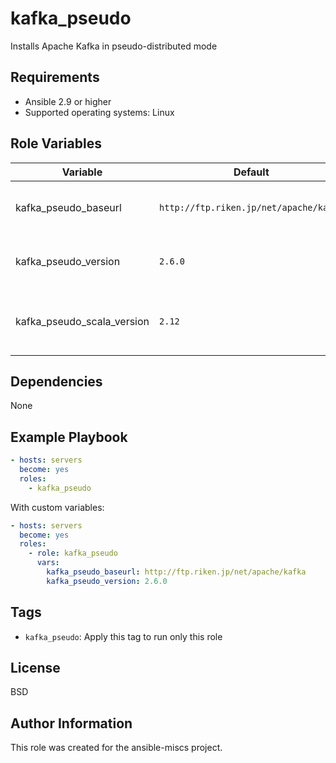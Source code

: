 kafka_pseudo
=========

Installs Apache Kafka in pseudo-distributed mode

Requirements
------------

- Ansible 2.9 or higher
- Supported operating systems: Linux

Role Variables
--------------

| Variable | Default | Description |
|----------|---------|-------------|
| kafka_pseudo_baseurl | `http://ftp.riken.jp/net/apache/kafka` | Configure kafka pseudo baseurl |
| kafka_pseudo_version | `2.6.0` | Configure kafka pseudo version |
| kafka_pseudo_scala_version | `2.12` | Configure kafka pseudo scala version |

Dependencies
------------

None

Example Playbook
----------------

```yaml
- hosts: servers
  become: yes
  roles:
    - kafka_pseudo
```

With custom variables:

```yaml
- hosts: servers
  become: yes
  roles:
    - role: kafka_pseudo
      vars:
        kafka_pseudo_baseurl: http://ftp.riken.jp/net/apache/kafka
        kafka_pseudo_version: 2.6.0
```

Tags
----

- `kafka_pseudo`: Apply this tag to run only this role

License
-------

BSD

Author Information
------------------

This role was created for the ansible-miscs project.
